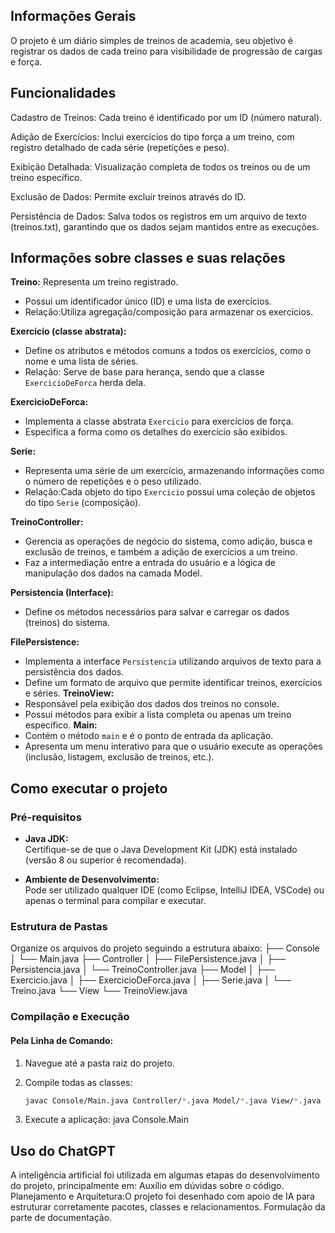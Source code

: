 ## Informações Gerais
O projeto é um diário simples de treinos de academia, seu objetivo é registrar os dados de cada treino para visibilidade de progressão de cargas e força.

## Funcionalidades
Cadastro de Treinos: Cada treino é identificado por um ID (número natural).

Adição de Exercícios: Inclui exercícios do tipo força a um treino, com registro detalhado de cada série (repetições e peso).

Exibição Detalhada: Visualização completa de todos os treinos ou de um treino específico.

Exclusão de Dados: Permite excluir treinos através do ID.

Persistência de Dados: Salva todos os registros em um arquivo de texto (treinos.txt), garantindo que os dados sejam mantidos entre as execuções.

## Informações sobre classes e suas relações 
**Treino:**
Representa um treino registrado.  
  - Possui um identificador único (ID) e uma lista de exercícios.  
  - Relação:Utiliza agregação/composição para armazenar os exercícios.

**Exercicio (classe abstrata):**
  - Define os atributos e métodos comuns a todos os exercícios, como o nome e uma lista de séries.  
  - Relação: Serve de base para herança, sendo que a classe `ExercicioDeForca` herda dela.

**ExercicioDeForca:** 
  - Implementa a classe abstrata `Exercicio` para exercícios de força.  
  - Especifica a forma como os detalhes do exercício são exibidos.

**Serie:**
  - Representa uma série de um exercício, armazenando informações como o número de repetições e o peso utilizado.  
  - Relação:Cada objeto do tipo `Exercicio` possui uma coleção de objetos do tipo `Serie` (composição).

**TreinoController:**
  - Gerencia as operações de negócio do sistema, como adição, busca e exclusão de treinos, e também a adição de exercícios a um treino.  
  - Faz a intermediação entre a entrada do usuário e a lógica de manipulação dos dados na camada Model.

**Persistencia (Interface):**
  - Define os métodos necessários para salvar e carregar os dados (treinos) do sistema.

**FilePersistence:** 
  - Implementa a interface `Persistencia` utilizando arquivos de texto para a persistência dos dados.  
  - Define um formato de arquivo que permite identificar treinos, exercícios e séries.
**TreinoView:** 
  - Responsável pela exibição dos dados dos treinos no console.  
  - Possui métodos para exibir a lista completa ou apenas um treino específico.
**Main:**
  - Contém o método `main` e é o ponto de entrada da aplicação.  
  - Apresenta um menu interativo para que o usuário execute as operações (inclusão, listagem, exclusão de treinos, etc.).

## Como executar o projeto 
### Pré-requisitos

- **Java JDK:**  
  Certifique-se de que o Java Development Kit (JDK) está instalado (versão 8 ou superior é recomendada).

- **Ambiente de Desenvolvimento:**  
  Pode ser utilizado qualquer IDE (como Eclipse, IntelliJ IDEA, VSCode) ou apenas o terminal para compilar e executar.
### Estrutura de Pastas
Organize os arquivos do projeto seguindo a estrutura abaixo:
├── Console │ └── Main.java ├── Controller │ ├── FilePersistence.java │ ├── Persistencia.java │ └── TreinoController.java ├── Model │ ├── Exercicio.java │ ├── ExercicioDeForca.java │ ├── Serie.java │ └── Treino.java └── View └── TreinoView.java

### Compilação e Execução

#### Pela Linha de Comando:
1. Navegue até a pasta raiz do projeto.

2. Compile todas as classes:
   ```bash
   javac Console/Main.java Controller/*.java Model/*.java View/*.java
3. Execute a aplicação: java Console.Main

## Uso do ChatGPT
A inteligência artificial foi utilizada em algumas etapas do desenvolvimento do projeto, principalmente em:
Auxílio em dúvidas sobre o código.
Planejamento e Arquitetura:O projeto foi desenhado com apoio de IA para estruturar corretamente pacotes, classes e relacionamentos.
Formulação da parte de documentação.